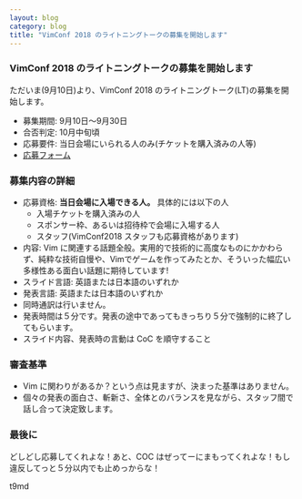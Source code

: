 ```yaml
---
layout: blog
category: blog
title: "VimConf 2018 のライトニングトークの募集を開始します"
---
```


### VimConf 2018 のライトニングトークの募集を開始します

ただいま(9月10日)より、VimConf 2018 のライトニングトーク(LT)の募集を開始します。

* 募集期間: 9月10日〜9月30日
* 合否判定: 10月中旬頃
* 応募要件: 当日会場にいられる人のみ(チケットを購入済みの人等)
* [応募フォーム](https://docs.google.com/forms/d/e/1FAIpQLSfPu1uP6kj5h_IvenlIqmgCR5II8An-951kUKdZsURSqQ5jbA/viewform)  

### 募集内容の詳細

* 応募資格: **当日会場に入場できる人。** 具体的には以下の人
  * 入場チケットを購入済みの人
  * スポンサー枠、あるいは招待枠で会場に入場する人
  * スタッフ(VimConf2018 スタッフも応募資格があります)
* 内容: Vim に関連する話題全般。実用的で技術的に高度なものにかかわらず、純粋な技術自慢や、Vimでゲームを作ってみたとか、そういった幅広い多様性ある面白い話題に期待しています!
* スライド言語: 英語または日本語のいずれか
* 発表言語: 英語または日本語のいずれか
* 同時通訳は行いません。
* 発表時間は５分です。発表の途中であってもきっちり５分で強制的に終了してもらいます。
* スライド内容、発表時の言動は CoC を順守すること

### 審査基準

* Vim に関わりがあるか？という点は見ますが、決まった基準はありません。
* 個々の発表の面白さ、斬新さ、全体とのバランスを見ながら、スタッフ間で話し合って決定致します。

### 最後に

どしどし応募してくれよな！あと、COC はぜってーにまもってくれよな！もし違反してっと５分以内でも止めっからな！

t9md
